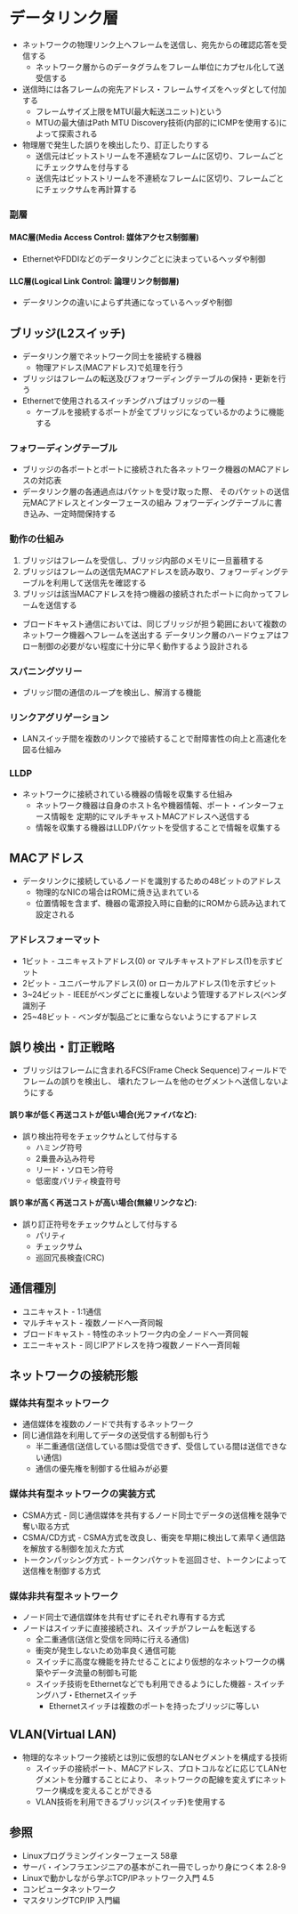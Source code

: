 # データリンク層
- ネットワークの物理リンク上へフレームを送信し、宛先からの確認応答を受信する
  - ネットワーク層からのデータグラムをフレーム単位にカプセル化して送受信する
- 送信時には各フレームの宛先アドレス・フレームサイズをヘッダとして付加する
  - フレームサイズ上限をMTU(最大転送ユニット)という
  - MTUの最大値はPath MTU Discovery技術(内部的にICMPを使用する)によって探索される
- 物理層で発生した誤りを検出したり、訂正したりする
  - 送信元はビットストリームを不連続なフレームに区切り、フレームごとにチェックサムを付与する
  - 送信先はビットストリームを不連続なフレームに区切り、フレームごとにチェックサムを再計算する

### 副層
#### MAC層(Media Access Control: 媒体アクセス制御層)
- EthernetやFDDIなどのデータリンクごとに決まっているヘッダや制御

#### LLC層(Logical Link Control: 論理リンク制御層)
- データリンクの違いによらず共通になっているヘッダや制御

## ブリッジ(L2スイッチ)
- データリンク層でネットワーク同士を接続する機器
  - 物理アドレス(MACアドレス)で処理を行う
- ブリッジはフレームの転送及びフォワーディングテーブルの保持・更新を行う
- Ethernetで使用されるスイッチングハブはブリッジの一種
  - ケーブルを接続するポートが全てブリッジになっているかのように機能する

### フォワーディングテーブル
- ブリッジの各ポートとポートに接続された各ネットワーク機器のMACアドレスの対応表
- データリンク層の各通過点はパケットを受け取った際、
  そのパケットの送信元MACアドレスとインターフェースの組み
  フォワーディングテーブルに書き込み、一定時間保持する

### 動作の仕組み
1. ブリッジはフレームを受信し、ブリッジ内部のメモリに一旦蓄積する
2. ブリッジはフレームの送信先MACアドレスを読み取り、フォワーディングテーブルを利用して送信先を確認する
3. ブリッジは該当MACアドレスを持つ機器の接続されたポートに向かってフレームを送信する
- ブロードキャスト通信においては、同じブリッジが担う範囲において複数のネットワーク機器へフレームを送出する
 データリンク層のハードウェアはフロー制御の必要がない程度に十分に早く動作するよう設計される

### スパニングツリー
- ブリッジ間の通信のループを検出し、解消する機能

### リンクアグリゲーション
- LANスイッチ間を複数のリンクで接続することで耐障害性の向上と高速化を図る仕組み

### LLDP
- ネットワークに接続されている機器の情報を収集する仕組み
  - ネットワーク機器は自身のホスト名や機器情報、ポート・インターフェース情報を
    定期的にマルチキャストMACアドレスへ送信する
  - 情報を収集する機器はLLDPパケットを受信することで情報を収集する

## MACアドレス
- データリンクに接続しているノードを識別するための48ビットのアドレス
  - 物理的なNICの場合はROMに焼き込まれている
  - 位置情報を含まず、機器の電源投入時に自動的にROMから読み込まれて設定される

### アドレスフォーマット
- 1ビット - ユニキャストアドレス(0) or マルチキャストアドレス(1)を示すビット
- 2ビット - ユニバーサルアドレス(0) or ローカルアドレス(1)を示すビット
- 3~24ビット - IEEEがベンダごとに重複しないよう管理するアドレス(ベンダ識別子
- 25~48ビット - ベンダが製品ごとに重ならないようにするアドレス

## 誤り検出・訂正戦略
- ブリッジはフレームに含まれるFCS(Frame Check Sequence)フィールドでフレームの誤りを検出し、
  壊れたフレームを他のセグメントへ送信しないようにする

#### 誤り率が低く再送コストが低い場合(光ファイバなど):
- 誤り検出符号をチェックサムとして付与する
  - ハミング符号
  - 2乗畳み込み符号
  - リード・ソロモン符号
  - 低密度パリティ検査符号

#### 誤り率が高く再送コストが高い場合(無線リンクなど):
- 誤り訂正符号をチェックサムとして付与する
  - パリティ
  - チェックサム
  - 巡回冗長検査(CRC)

## 通信種別
- ユニキャスト - 1:1通信
- マルチキャスト - 複数ノードへ一斉同報
- ブロードキャスト - 特性のネットワーク内の全ノードへ一斉同報
- エニーキャスト - 同じIPアドレスを持つ複数ノードへ一斉同報

## ネットワークの接続形態
### 媒体共有型ネットワーク
- 通信媒体を複数のノードで共有するネットワーク
- 同じ通信路を利用してデータの送受信する制御も行う
  - 半二重通信(送信している間は受信できず、受信している間は送信できない通信)
  - 通信の優先権を制御する仕組みが必要

### 媒体共有型ネットワークの実装方式
- CSMA方式 - 同じ通信媒体を共有するノード同士でデータの送信権を競争で奪い取る方式
- CSMA/CD方式 - CSMA方式を改良し、衝突を早期に検出して素早く通信路を解放する制御を加えた方式
- トークンパッシング方式 - トークンパケットを巡回させ、トークンによって送信権を制御する方式

### 媒体非共有型ネットワーク
- ノード同士で通信媒体を共有せずにそれぞれ専有する方式
- ノードはスイッチに直接接続され、スイッチがフレームを転送する
  - 全二重通信(送信と受信を同時に行える通信)
  - 衝突が発生しないため効率良く通信可能
  - スイッチに高度な機能を持たせることにより仮想的なネットワークの構築やデータ流量の制御も可能
  - スイッチ技術をEthernetなどでも利用できるようにした機器 - スイッチングハブ・Ethernetスイッチ
    - Ethernetスイッチは複数のポートを持ったブリッジに等しい

## VLAN(Virtual LAN)
- 物理的なネットワーク接続とは別に仮想的なLANセグメントを構成する技術
  - スイッチの接続ポート、MACアドレス、プロトコルなどに応じてLANセグメントを分離することにより、
    ネットワークの配線を変えずにネットワーク構成を変えることができる
  - VLAN技術を利用できるブリッジ(スイッチ)を使用する

## 参照
- Linuxプログラミングインターフェース 58章
- サーバ・インフラエンジニアの基本がこれ一冊でしっかり身につく本 2.8-9
- Linuxで動かしながら学ぶTCP/IPネットワーク入門 4.5
- コンピュータネットワーク
- マスタリングTCP/IP 入門編
